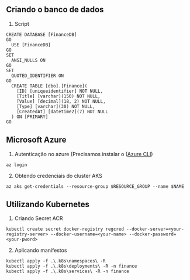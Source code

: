 ## Criando o banco de dados

1. Script
```
CREATE DATABASE [FinanceDB]
GO
  USE [FinanceDB]
GO
SET
  ANSI_NULLS ON
GO
SET
  QUOTED_IDENTIFIER ON
GO
  CREATE TABLE [dbo].[Finance](
    [ID] [uniqueidentifier] NOT NULL,
    [Title] [varchar](150) NOT NULL,
    [Value] [decimal](18, 2) NOT NULL,
    [Type] [varchar](30) NOT NULL,
    [CreatedAt] [datetime2](7) NOT NULL
  ) ON [PRIMARY]
GO   
```

## Microsoft Azure
1. Autenticação no azure (Precisamos instalar o ([Azure CLI](https://docs.microsoft.com/pt-br/cli/azure/install-azure-cli))
```
az login
```
2. Obtendo credenciais do cluster AKS 
```
az aks get-credentials --resource-group $RESOURCE_GROUP --name $NAME
```

## Utilizando Kubernetes
1. Criando Secret ACR
```
kubectl create secret docker-registry regcred --docker-server=<your-registry-server> --docker-username=<your-name> --docker-password=<your-pword>
```

2. Aplicando manifestos
```
kubectl apply -f .\.k8s\namespaces\ -R
kubectl apply -f .\.k8s\deployments\ -R -n finance
kubectl apply -f .\.k8s\services\ -R -n finance
```

